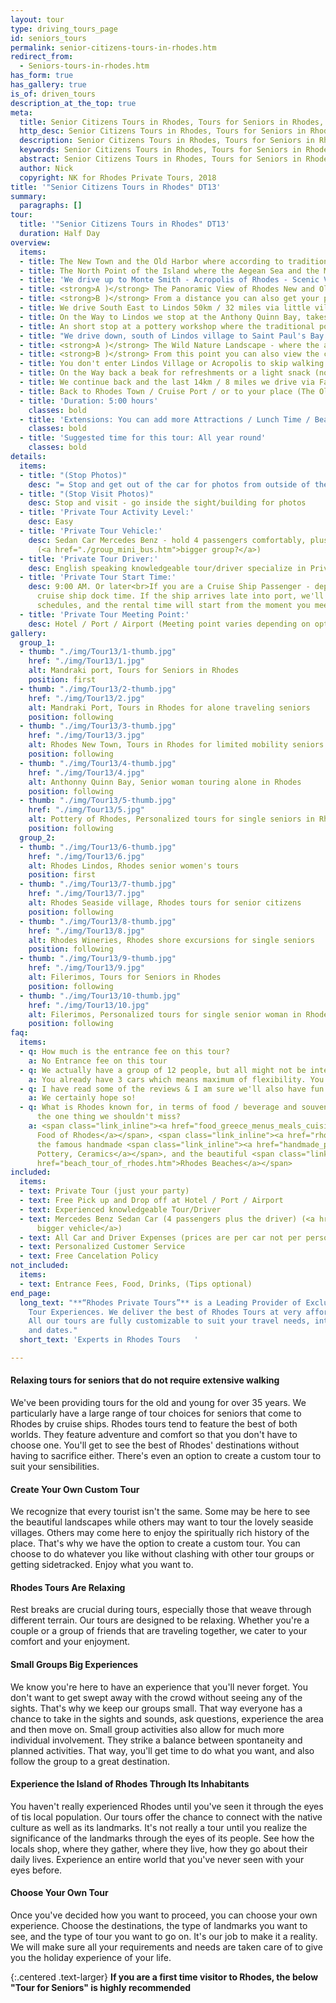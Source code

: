 ```yaml
---
layout: tour
type: driving_tours_page
id: seniors_tours
permalink: senior-citizens-tours-in-rhodes.htm
redirect_from:
  - Seniors-tours-in-rhodes.htm
has_form: true
has_gallery: true
is_of: driven_tours
description_at_the_top: true
meta:
  title: Senior Citizens Tours in Rhodes, Tours for Seniors in Rhodes, Seniors Tour in Rhodes
  http_desc: Senior Citizens Tours in Rhodes, Tours for Seniors in Rhodes,  Seniors Private Tour in Rhodes Greece
  description: Senior Citizens Tours in Rhodes, Tours for Seniors in Rhodes, Seniors Private Tour in Rhodes Greece
  keywords: Senior Citizens Tours in Rhodes, Tours for Seniors in Rhodes,  Seniors Private Tour in Rhodes Greece
  abstract: Senior Citizens Tours in Rhodes, Tours for Seniors in Rhodes
  author: Nick
  copyright: NK for Rhodes Private Tours, 2018
title: '"Senior Citizens Tours in Rhodes" DT13'
summary:
  paragraphs: []
tour:
  title: '"Senior Citizens Tours in Rhodes" DT13'
  duration: Half Day
overview:
  items:
  - title: The New Town and the Old Harbor where according to tradition the Colossus of Rhodes once stood (Stop Visit Photos)
  - title: The North Point of the Island where the Aegean Sea and the Mediterranean Sea meet - Natural Phenomenon (Stop Photos)
  - title: 'We drive up to Monte Smith - Acropolis of Rhodes - Scenic Vantage Point so you can see:'
  - title: <strong>A )</strong> The Panoramic View of Rhodes New and Old Town and the West Coast of the island (Stop Photos)
  - title: <strong>B )</strong> From a distance you can also get your pictures of the Temple of Apollo, the Ancient Stadium and Theater (Stop Photos)
  - title: We drive South East to Lindos 50km / 32 miles via little villages and Olive Grooves
  - title: On the Way to Lindos we stop at the Anthony Quinn Bay, takes its name from the famous Hollywood actor - Scenic (Stop Visit Photos)
  - title: An short stop at a pottery workshop where the traditional pottery of Rhodes is made. You can see the wonderful pieces of art (Stop Visit Photos)<br>One mile before Lindos we stop at a vantage point for a Panoramic View of Lindos White Village and the Acropolis (Stop Photos)
  - title: "We drive down, south of Lindos village to Saint Paul's Bay - so you can see:"
  - title: <strong>A )</strong> The Wild Nature Landscape - where the apostle is said to have landed in the year 51 AD to preach Christianity to the Rhodians (Stop Photos)
  - title: <strong>B )</strong> From this point you can also view the cave where the film “The Guns of Navarone” was filmed. (Stop Photos)
  - title: You don't enter Lindos Village or Acropolis to skip walking. From a closer vantage point you can get your great photos (Stop Photos) 
  - title: On the Way back a beak for refreshments or a light snack (not normal lunch) at a Seaside village at the Mediterranean Sea right on the water’s edge - scenic 
  - title: We continue back and the last 14km / 8 miles we drive via Faliraki beautiful beach and Kallithea spa, the coastal road 
  - title: Back to Rhodes Town / Cruise Port / or to your place (The Old Town is a 10 min flat walk from the Cruise Port) 
  - title: 'Duration: 5:00 hours'
    classes: bold
  - title: 'Extensions: You can add more Attractions / Lunch Time / Beach Time'
    classes: bold
  - title: 'Suggested time for this tour: All year round'
    classes: bold
details:
  items:
  - title: "(Stop Photos)"
    desc: "= Stop and get out of the car for photos from outside of the Sight/building"
  - title: "(Stop Visit Photos)"
    desc: Stop and visit - go inside the sight/building for photos
  - title: 'Private Tour Activity Level:'
    desc: Easy
  - title: 'Private Tour Vehicle:'
    desc: Sedan Car Mercedes Benz - hold 4 passengers comfortably, plus the driver
      (<a href="./group_mini_bus.htm">bigger group?</a>)
  - title: 'Private Tour Driver:'
    desc: English speaking knowledgeable tour/driver specialize in Private Tours
  - title: 'Private Tour Start Time:'
    desc: 9:00 AM. Or later<br>If you are a Cruise Ship Passenger - depend on your
      cruise ship dock time. If the ship arrives late into port, we'll adjust our
      schedules, and the rental time will start from the moment you meet your tour/driver
  - title: 'Private Tour Meeting Point:'
    desc: Hotel / Port / Airport (Meeting point varies depending on option booked)
gallery:
  group_1:
  - thumb: "./img/Tour13/1-thumb.jpg"
    href: "./img/Tour13/1.jpg"
    alt: Mandraki port, Tours for Seniors in Rhodes
    position: first
  - thumb: "./img/Tour13/2-thumb.jpg"
    href: "./img/Tour13/2.jpg"
    alt: Mandraki Port, Tours in Rhodes for alone traveling seniors
    position: following
  - thumb: "./img/Tour13/3-thumb.jpg"
    href: "./img/Tour13/3.jpg"
    alt: Rhodes New Town, Tours in Rhodes for limited mobility seniors
    position: following
  - thumb: "./img/Tour13/4-thumb.jpg"
    href: "./img/Tour13/4.jpg"
    alt: Anthonny Quinn Bay, Senior woman touring alone in Rhodes
    position: following
  - thumb: "./img/Tour13/5-thumb.jpg"
    href: "./img/Tour13/5.jpg"
    alt: Pottery of Rhodes, Personalized tours for single seniors in Rhodes
    position: following
  group_2:
  - thumb: "./img/Tour13/6-thumb.jpg"
    href: "./img/Tour13/6.jpg"
    alt: Rhodes Lindos, Rhodes senior women's tours
    position: first
  - thumb: "./img/Tour13/7-thumb.jpg"
    href: "./img/Tour13/7.jpg"
    alt: Rhodes Seaside village, Rhodes tours for senior citizens
    position: following
  - thumb: "./img/Tour13/8-thumb.jpg"
    href: "./img/Tour13/8.jpg"
    alt: Rhodes Wineries, Rhodes shore excursions for single seniors
    position: following
  - thumb: "./img/Tour13/9-thumb.jpg"
    href: "./img/Tour13/9.jpg"
    alt: Filerimos, Tours for Seniors in Rhodes
    position: following
  - thumb: "./img/Tour13/10-thumb.jpg"
    href: "./img/Tour13/10.jpg"
    alt: Filerimos, Personalized tours for single senior woman in Rhodes
    position: following
faq:
  items:
  - q: How much is the entrance fee on this tour?
    a: No Entrance fee on this tour
  - q: We actually have a group of 12 people, but all might not be interested in this itinerary.
    a: You already have 3 cars which means maximum of flexibility. You can split to the different itineraries of your choices. Or if you are in a minibus we can customize the tour for you.
  - q: I have read some of the reviews & I am sure we'll also have fun.
    a: We certainly hope so!
  - q: What is Rhodes known for, in terms of food / beverage and souvenirs? What's
      the one thing we shouldn't miss?
    a: <span class="link_inline"><a href="food_greece_menus_meals_cuisine.htm">Traditional
      Food of Rhodes</a></span>, <span class="link_inline"><a href="rhodes_wine_tours_wineries_greece.htm">Wines</a></span>,
      the famous handmade <span class="link_inline"><a href="handmade_pottery_greece.htm">Rhodes
      Pottery, Ceramics</a></span>, and the beautiful <span class="link_inline"><a
      href="beach_tour_of_rhodes.htm">Rhodes Beaches</a></span>
included:
  items:
  - text: Private Tour (just your party)
  - text: Free Pick up and Drop off at Hotel / Port / Airport
  - text: Experienced knowledgeable Tour/Driver
  - text: Mercedes Benz Sedan Car (4 passengers plus the driver) (<a href="./group_mini_bus.htm">or
      bigger vehicle</a>)
  - text: All Car and Driver Expenses (prices are per car not per person)
  - text: Personalized Customer Service
  - text: Free Cancelation Policy
not_included:
  items:
  - text: Entrance Fees, Food, Drinks, (Tips optional)
end_page:
  long_text: "**“Rhodes Private Tours”** is a Leading Provider of Exclusive and Personalized
    Tour Experiences. We deliver the best of Rhodes Tours at very affordable rates.
    All our tours are fully customizable to suit your travel needs, interests, schedules,
    and dates."
  short_text: 'Experts in Rhodes Tours   '

---
```

#### Relaxing tours for seniors that do not require extensive walking

We've been providing tours for the old and young for over 35 years. We particularly have a large range of tour choices for seniors that come to Rhodes by cruise ships. Rhodes tours tend to feature the best of both worlds. They feature adventure and comfort so that you don't have to choose one. You'll get to see the best of Rhodes' destinations without having to sacrifice either. There's even an option to create a custom tour to suit your sensibilities.

#### Create Your Own Custom Tour

We recognize that every tourist isn't the same. Some may be here to see the beautiful landscapes while others may want to tour the lovely seaside villages. Others may come here to enjoy the spiritually rich history of the place. That's why we have the option to create a custom tour. You can choose to do whatever you like without clashing with other tour groups or getting sidetracked. Enjoy what you want to.

#### Rhodes Tours Are Relaxing

Rest breaks are crucial during tours, especially those that weave through different terrain. Our tours are designed to be relaxing. Whether you're a couple or a group of friends that are traveling together, we cater to your comfort and your enjoyment.

#### Small Groups Big Experiences

We know you're here to have an experience that you'll never forget. You don't want to get swept away with the crowd without seeing any of the sights. That's why we keep our groups small. That way everyone has a chance to take in the sights and sounds, ask questions, experience the area and then move on. Small group activities also allow for much more individual involvement. They strike a balance between spontaneity and planned activities. That way, you'll get time to do what you want, and also follow the group to a great destination.

#### Experience the Island of Rhodes Through Its Inhabitants

You haven't really experienced Rhodes until you've seen it through the eyes of tis local population. Our tours offer the chance to connect with the native culture as well as its landmarks. It's not really a tour until you realize the significance of the landmarks through the eyes of its people. See how the locals shop, where they gather, where they live, how they go about their daily lives. Experience an entire world that you've never seen with your eyes before.

#### Choose Your Own Tour

Once you've decided how you want to proceed, you can choose your own experience. Choose the destinations, the type of landmarks you want to see, and the type of tour you want to go on. It's our job to make it a reality. We will make sure all your requirements and needs are taken care of to give you the holiday experience of your life.

{:.centered .text-larger}
**If you are a first time visitor to Rhodes, the below "Tour for Seniors" is highly recommended**